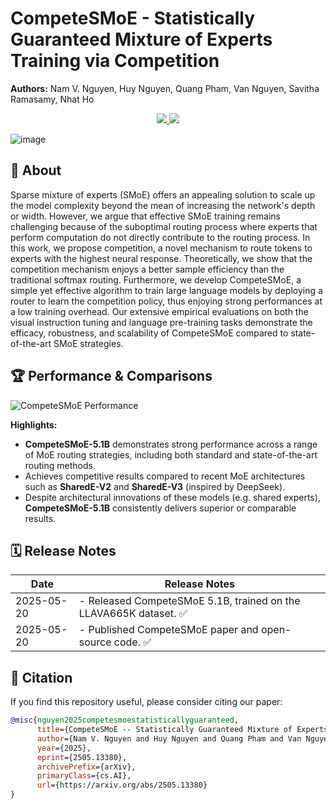 # CompeteSMoE - Statistically Guaranteed Mixture of Experts Training via Competition

**Authors:** Nam V. Nguyen, Huy Nguyen, Quang Pham, Van Nguyen, Savitha Ramasamy, Nhat Ho

<p align="center">
  <a href="https://arxiv.org/abs/2505.13380">
    <img src="https://img.shields.io/badge/arXiv-2505.13380-red?style=flat&label=arXiv">
  </a>
  <a href="https://huggingface.co/collections/Fsoft-AIC/competesmoe-682b3801d431764f000429d1">
    <img src="https://img.shields.io/badge/HuggingFace-CompeteSMoE-blue?style=flat&logo=huggingface">
  </a>
</p>

![image](https://github.com/user-attachments/assets/4a7ac43e-0c8c-4720-8dec-5554196f5e86)


## 📌 About

Sparse mixture of experts (SMoE) offers an appealing solution to scale up the model complexity beyond the mean of increasing the network's depth or width. 
However, we argue that effective SMoE training remains challenging because of the suboptimal routing process where experts that perform computation do not directly contribute to the routing process. In this work, we propose  competition, a novel mechanism to route tokens to experts with the highest neural response. Theoretically, we show that the competition mechanism enjoys a better sample efficiency than the traditional softmax routing. Furthermore, we develop CompeteSMoE, a simple yet effective algorithm to train large language models by deploying a router to learn the competition policy, thus enjoying strong performances at a low training overhead. Our extensive empirical evaluations on both the visual instruction tuning and language pre-training tasks demonstrate the efficacy, robustness, and scalability of CompeteSMoE compared to state-of-the-art SMoE strategies.
## 🏆 Performance & Comparisons
![CompeteSMoE Performance](https://github.com/user-attachments/assets/67b54a45-9835-4fc7-8a49-cee70c25153d)

**Highlights:**  
- **CompeteSMoE-5.1B** demonstrates strong performance across a range of MoE routing strategies, including both standard and state-of-the-art routing methods.
- Achieves competitive results compared to recent MoE architectures such as **SharedE-V2** and **SharedE-V3** (inspired by DeepSeek).
- Despite architectural innovations of these models (e.g. shared experts), **CompeteSMoE-5.1B** consistently delivers superior or comparable results.


## 🗓️ Release Notes

| Date       | Release Notes                                                                 |
|------------|--------------------------------------------------------------------------------|
| 2025-05-20 | - Released CompeteSMoE 5.1B, trained on the LLAVA665K dataset. ✅              |
| 2025-05-20 | - Published CompeteSMoE paper and open-source code. ✅                         |

## 📌 Citation
If you find this repository useful, please consider citing our paper:

```bibtex
@misc{nguyen2025competesmoestatisticallyguaranteed,
      title={CompeteSMoE -- Statistically Guaranteed Mixture of Experts Training via Competition}, 
      author={Nam V. Nguyen and Huy Nguyen and Quang Pham and Van Nguyen and Savitha Ramasamy and Nhat Ho},
      year={2025},
      eprint={2505.13380},
      archivePrefix={arXiv},
      primaryClass={cs.AI},
      url={https://arxiv.org/abs/2505.13380}
}
```












